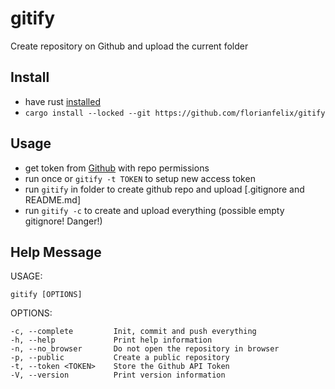 # gitify
Create repository on Github and upload the current folder
## Install
- have rust <a href="https://www.rust-lang.org/tools/install">installed</a>
- `cargo install --locked --git https://github.com/florianfelix/gitify`

## Usage
- get token from <a href="https://github.com/settings/tokens">Github</a> with repo permissions
- run once or `gitify -t TOKEN` to setup new access token
- run `gitify` in folder to create github repo and upload [.gitignore and README.md]
- run `gitify -c` to create and upload everything (possible empty gitignore! Danger!)

## Help Message
USAGE:

    gitify [OPTIONS]

OPTIONS:

    -c, --complete         Init, commit and push everything
    -h, --help             Print help information
    -n, --no_browser       Do not open the repository in browser
    -p, --public           Create a public repository
    -t, --token <TOKEN>    Store the Github API Token
    -V, --version          Print version information

